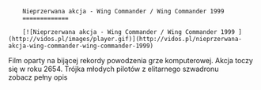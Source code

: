 
        Nieprzerwana akcja - Wing Commander / Wing Commander 1999 
        =============
        
        [![Nieprzerwana akcja - Wing Commander / Wing Commander 1999 ](http://vidos.pl/images/player.gif)](http://vidos.pl/nieprzerwana-akcja-wing-commander-wing-commander-1999)
        
        
 Film oparty na bijącej rekordy powodzenia grze komputerowej. Akcja toczy się w roku 2654. Trójka młodych pilotów z elitarnego szwadronu zobacz pełny opis
    